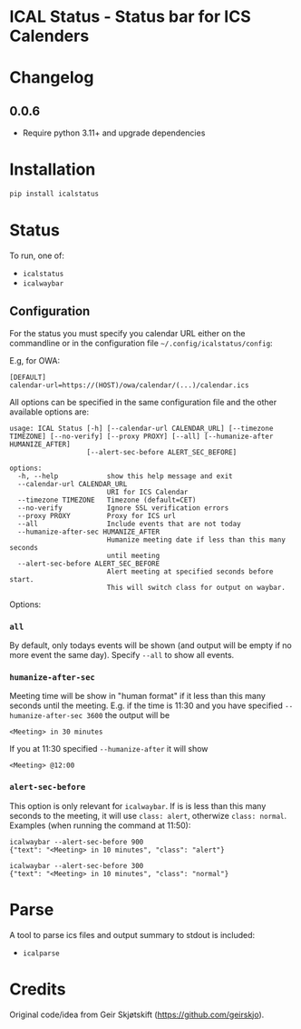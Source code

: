 # ICAL Status - Status bar for ICS Calenders

# Changelog

## 0.0.6
- Require python 3.11+ and upgrade dependencies

# Installation

```bash
pip install icalstatus
```

# Status

To run, one of:

- `icalstatus`
- `icalwaybar`

## Configuration

For the status you must specify you calendar URL either on the commandline or in the
configuration file `~/.config/icalstatus/config`:

E.g, for OWA:

```
[DEFAULT]
calendar-url=https://(HOST)/owa/calendar/(...)/calendar.ics
```

All options can be specified in the same configuration file and
the other available options are:

```
usage: ICAL Status [-h] [--calendar-url CALENDAR_URL] [--timezone TIMEZONE] [--no-verify] [--proxy PROXY] [--all] [--humanize-after HUMANIZE_AFTER]
                   [--alert-sec-before ALERT_SEC_BEFORE]

options:
  -h, --help            show this help message and exit
  --calendar-url CALENDAR_URL
                        URI for ICS Calendar
  --timezone TIMEZONE   Timezone (default=CET)
  --no-verify           Ignore SSL verification errors
  --proxy PROXY         Proxy for ICS url
  --all                 Include events that are not today
  --humanize-after-sec HUMANIZE_AFTER
                        Humanize meeting date if less than this many seconds
                        until meeting
  --alert-sec-before ALERT_SEC_BEFORE
                        Alert meeting at specified seconds before start.
                        This will switch class for output on waybar.
```

Options:

### `all`

By default, only todays events will be shown (and output will be empty if
no more event the same day). Specify `--all` to show all events.

### `humanize-after-sec`

Meeting time will be show in "human format" if it less than this
many seconds until the meeting. E.g. if the time is 11:30 and you
have specified `--humanize-after-sec 3600` the output will be

```
<Meeting> in 30 minutes
```

If you at 11:30 specified `--humanize-after` it will show

```
<Meeting> @12:00
```

### `alert-sec-before`

This option is only relevant for `icalwaybar`. If is is less than this
many seconds to the meeting, it will use `class: alert`, otherwize
`class: normal`. Examples (when running the command at 11:50):

```
icalwaybar --alert-sec-before 900
{"text": "<Meeting> in 10 minutes", "class": "alert"}
```

```
icalwaybar --alert-sec-before 300
{"text": "<Meeting> in 10 minutes", "class": "normal"}
```

# Parse

A tool to parse ics files and output summary to stdout is included:

- `icalparse`

# Credits

Original code/idea from Geir Skjøtskift (https://github.com/geirskjo).
